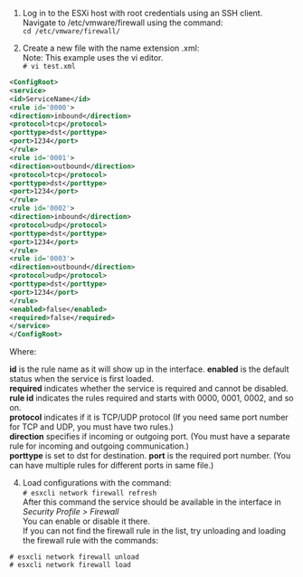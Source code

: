 1. Log in to the ESXi host with root credentials using an SSH client.
Navigate to /etc/vmware/firewall using the command:  
`cd /etc/vmware/firewall/`

2. Create a new file with the name extension .xml:  
Note: This example uses the vi editor.  
`# vi test.xml`

```xml
<ConfigRoot>
<service>
<id>ServiceName</id>
<rule id='0000'>
<direction>inbound</direction>
<protocol>tcp</protocol>
<porttype>dst</porttype>
<port>1234</port>
</rule>
<rule id='0001'>
<direction>outbound</direction>
<protocol>tcp</protocol>
<porttype>dst</porttype>
<port>1234</port>
</rule>
<rule id='0002'>
<direction>inbound</direction>
<protocol>udp</protocol>
<porttype>dst</porttype>
<port>1234</port>
</rule>
<rule id='0003'>
<direction>outbound</direction>
<protocol>udp</protocol>
<porttype>dst</porttype>
<port>1234</port>
</rule>
<enabled>false</enabled>
<required>false</required>
</service>
</ConfigRoot>
```
Where:

**id** is the rule name as it will show up in the interface.
**enabled** is the default status when the service is first loaded.  
**required** indicates whether the service is required and cannot be disabled.  
**rule id** indicates the rules required and starts with 0000, 0001, 0002, and so on.  
**protocol** indicates if it is TCP/UDP protocol (If you need same port number for TCP and UDP, you must have two rules.)  
**direction** specifies if incoming or outgoing port. (You must have a separate rule for incoming and outgoing communication.)  
**porttype** is set to dst for destination.
**port** is the required port number. (You can have multiple rules for different ports in same file.)

4. Load configurations with the command:  
`# esxcli network firewall refresh`  
After this command the service should be available in the interface in *Security Profile > Firewall*  
You can enable or disable it there.  
If you can not find the firewall rule in the list, try unloading and loading the firewall rule with the commands:

`# esxcli network firewall unload`  
`# esxcli network firewall load`